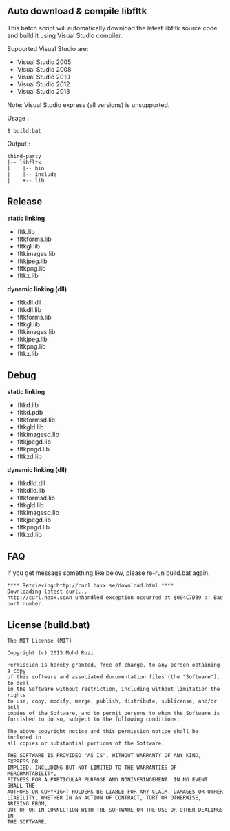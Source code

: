 Auto download & compile libfltk
-----------

This batch script will automatically download the latest libfltk source code and build it using Visual Studio compiler.

Supported Visual Studio are:
*  Visual Studio 2005
*  Visual Studio 2008
*  Visual Studio 2010
*  Visual Studio 2012
*  Visual Studio 2013

Note: Visual Studio express (all versions) is unsupported.

Usage :

    $ build.bat

Output :

    third-party
    |-- libfltk
    |    |-- bin
    |    |-- include
    |    +-- lib
    

## Release
**static linking**
*  fltk.lib
*  fltkforms.lib
*  fltkgl.lib
*  fltkimages.lib
*  fltkjpeg.lib
*  fltkpng.lib
*  fltkz.lib

**dynamic linking (dll)**
*  fltkdll.dll
*  fltkdll.lib
*  fltkforms.lib
*  fltkgl.lib
*  fltkimages.lib
*  fltkjpeg.lib
*  fltkpng.lib
*  fltkz.lib

## Debug

**static linking**
*  fltkd.lib
*  fltkd.pdb
*  fltkformsd.lib
*  fltkgld.lib
*  fltkimagesd.lib
*  fltkjpegd.lib
*  fltkpngd.lib
*  fltkzd.lib
    
**dynamic linking (dll)**
*  fltkdlld.dll
*  fltkdlld.lib
*  fltkformsd.lib
*  fltkgld.lib
*  fltkimagesd.lib
*  fltkjpegd.lib
*  fltkpngd.lib
*  fltkzd.lib

## FAQ
If you get message something like below, please re-run build.bat again.

    **** Retrieving:http://curl.haxx.se/download.html ****
    Downloading latest curl...
    http://curl.haxx.seAn unhandled exception occurred at $004C7D39 :: Bad port number.

License (build.bat)
-----------

    The MIT License (MIT)
    
    Copyright (c) 2013 Mohd Rozi
    
    Permission is hereby granted, free of charge, to any person obtaining a copy
    of this software and associated documentation files (the "Software"), to deal
    in the Software without restriction, including without limitation the rights
    to use, copy, modify, merge, publish, distribute, sublicense, and/or sell
    copies of the Software, and to permit persons to whom the Software is
    furnished to do so, subject to the following conditions:
    
    The above copyright notice and this permission notice shall be included in
    all copies or substantial portions of the Software.
    
    THE SOFTWARE IS PROVIDED "AS IS", WITHOUT WARRANTY OF ANY KIND, EXPRESS OR
    IMPLIED, INCLUDING BUT NOT LIMITED TO THE WARRANTIES OF MERCHANTABILITY,
    FITNESS FOR A PARTICULAR PURPOSE AND NONINFRINGEMENT. IN NO EVENT SHALL THE
    AUTHORS OR COPYRIGHT HOLDERS BE LIABLE FOR ANY CLAIM, DAMAGES OR OTHER
    LIABILITY, WHETHER IN AN ACTION OF CONTRACT, TORT OR OTHERWISE, ARISING FROM,
    OUT OF OR IN CONNECTION WITH THE SOFTWARE OR THE USE OR OTHER DEALINGS IN
    THE SOFTWARE.
